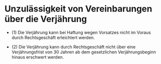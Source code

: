 # Unzulässigkeit von Vereinbarungen über die Verjährung

- (1) Die Verjährung kann bei Haftung wegen Vorsatzes nicht im Voraus durch Rechtsgeschäft erleichtert werden.

- (2) Die Verjährung kann durch Rechtsgeschäft nicht über eine Verjährungsfrist von 30 Jahren ab dem gesetzlichen Verjährungsbeginn hinaus erschwert werden.

